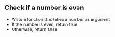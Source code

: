 ## Check if a number is even

* Write a function that takes a number as argument
* If the number is even, return true
* Otherwise, return false
